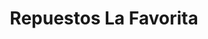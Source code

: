 ---
title: "Repuestos La Favorita"
url: /santa-lucia-cotzumalguapa/repuestos-la-favorita/
shop: reparación de automóviles
---